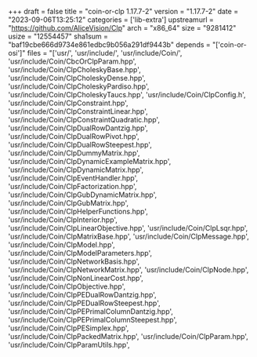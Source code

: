 +++
draft = false
title = "coin-or-clp 1.17.7-2"
version = "1.17.7-2"
date = "2023-09-06T13:25:12"
categories = ['lib-extra']
upstreamurl = "https://github.com/AliceVision/Clp"
arch = "x86_64"
size = "9281412"
usize = "12554457"
sha1sum = "baf19cbe666d9734e861edbc9b056a291df9443b"
depends = "['coin-or-osi']"
files = "['usr/', 'usr/include/', 'usr/include/Coin/', 'usr/include/Coin/CbcOrClpParam.hpp', 'usr/include/Coin/ClpCholeskyBase.hpp', 'usr/include/Coin/ClpCholeskyDense.hpp', 'usr/include/Coin/ClpCholeskyPardiso.hpp', 'usr/include/Coin/ClpCholeskyTaucs.hpp', 'usr/include/Coin/ClpConfig.h', 'usr/include/Coin/ClpConstraint.hpp', 'usr/include/Coin/ClpConstraintLinear.hpp', 'usr/include/Coin/ClpConstraintQuadratic.hpp', 'usr/include/Coin/ClpDualRowDantzig.hpp', 'usr/include/Coin/ClpDualRowPivot.hpp', 'usr/include/Coin/ClpDualRowSteepest.hpp', 'usr/include/Coin/ClpDummyMatrix.hpp', 'usr/include/Coin/ClpDynamicExampleMatrix.hpp', 'usr/include/Coin/ClpDynamicMatrix.hpp', 'usr/include/Coin/ClpEventHandler.hpp', 'usr/include/Coin/ClpFactorization.hpp', 'usr/include/Coin/ClpGubDynamicMatrix.hpp', 'usr/include/Coin/ClpGubMatrix.hpp', 'usr/include/Coin/ClpHelperFunctions.hpp', 'usr/include/Coin/ClpInterior.hpp', 'usr/include/Coin/ClpLinearObjective.hpp', 'usr/include/Coin/ClpLsqr.hpp', 'usr/include/Coin/ClpMatrixBase.hpp', 'usr/include/Coin/ClpMessage.hpp', 'usr/include/Coin/ClpModel.hpp', 'usr/include/Coin/ClpModelParameters.hpp', 'usr/include/Coin/ClpNetworkBasis.hpp', 'usr/include/Coin/ClpNetworkMatrix.hpp', 'usr/include/Coin/ClpNode.hpp', 'usr/include/Coin/ClpNonLinearCost.hpp', 'usr/include/Coin/ClpObjective.hpp', 'usr/include/Coin/ClpPEDualRowDantzig.hpp', 'usr/include/Coin/ClpPEDualRowSteepest.hpp', 'usr/include/Coin/ClpPEPrimalColumnDantzig.hpp', 'usr/include/Coin/ClpPEPrimalColumnSteepest.hpp', 'usr/include/Coin/ClpPESimplex.hpp', 'usr/include/Coin/ClpPackedMatrix.hpp', 'usr/include/Coin/ClpParam.hpp', 'usr/include/Coin/ClpParamUtils.hpp', 'usr/include/Coin/ClpParameters.hpp', 'usr/include/Coin/ClpPdco.hpp', 'usr/include/Coin/ClpPdcoBase.hpp', 'usr/include/Coin/ClpPlusMinusOneMatrix.hpp', 'usr/include/Coin/ClpPredictorCorrector.hpp', 'usr/include/Coin/ClpPresolve.hpp', 'usr/include/Coin/ClpPrimalColumnDantzig.hpp', 'usr/include/Coin/ClpPrimalColumnPivot.hpp', 'usr/include/Coin/ClpPrimalColumnSteepest.hpp', 'usr/include/Coin/ClpPrimalQuadraticDantzig.hpp', 'usr/include/Coin/ClpQuadraticObjective.hpp', 'usr/include/Coin/ClpSimplex.hpp', 'usr/include/Coin/ClpSimplexDual.hpp', 'usr/include/Coin/ClpSimplexNonlinear.hpp', 'usr/include/Coin/ClpSimplexOther.hpp', 'usr/include/Coin/ClpSimplexPrimal.hpp', 'usr/include/Coin/ClpSolve.hpp', 'usr/include/Coin/ClpSolver.hpp', 'usr/include/Coin/Clp_C_Interface.h', 'usr/include/Coin/Idiot.hpp', 'usr/include/Coin/MyEventHandler.hpp', 'usr/include/Coin/MyMessageHandler.hpp', 'usr/include/Coin/OsiClpConfig.h', 'usr/include/Coin/OsiClpSolverInterface.hpp', 'usr/include/Coin/config_clp_default.h', 'usr/lib/', 'usr/lib/cmake/', 'usr/lib/cmake/Clp/', 'usr/lib/cmake/Clp/ClpConfig.cmake', 'usr/lib/cmake/Clp/ClpConfigVersion.cmake', 'usr/lib/cmake/Clp/ClpTargets-release.cmake', 'usr/lib/cmake/Clp/ClpTargets.cmake', 'usr/lib/libClp.a', 'usr/share/', 'usr/share/doc/', 'usr/share/doc/coin-or-clp-1.17.7/', 'usr/share/doc/coin-or-clp-1.17.7/LICENSE', 'usr/share/doc/coin-or-clp-1.17.7/README.md']"
+++
COIN-OR linear programming solver (AliceVision fork)